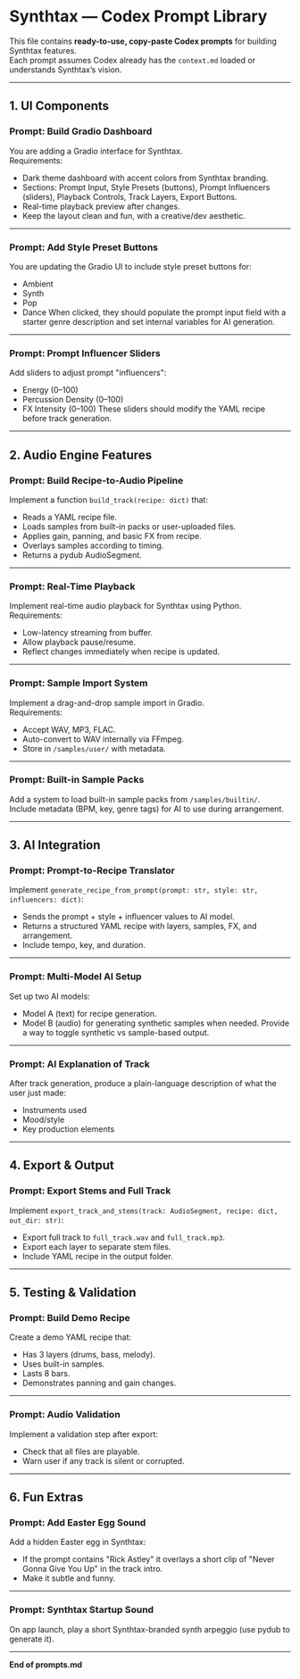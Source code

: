 # Synthtax — Codex Prompt Library

This file contains **ready-to-use, copy-paste Codex prompts** for building Synthtax features.  
Each prompt assumes Codex already has the `context.md` loaded or understands Synthtax’s vision.

---

## 1. UI Components

### Prompt: Build Gradio Dashboard

You are adding a Gradio interface for Synthtax.  
Requirements:

- Dark theme dashboard with accent colors from Synthtax branding.
- Sections: Prompt Input, Style Presets (buttons), Prompt Influencers (sliders), Playback Controls, Track Layers, Export Buttons.
- Real-time playback preview after changes.
- Keep the layout clean and fun, with a creative/dev aesthetic.

---

### Prompt: Add Style Preset Buttons

You are updating the Gradio UI to include style preset buttons for:

- Ambient
- Synth
- Pop
- Dance
When clicked, they should populate the prompt input field with a starter genre description and set internal variables for AI generation.

---

### Prompt: Prompt Influencer Sliders

Add sliders to adjust prompt "influencers":

- Energy (0–100)
- Percussion Density (0–100)
- FX Intensity (0–100)
These sliders should modify the YAML recipe before track generation.

---

## 2. Audio Engine Features

### Prompt: Build Recipe-to-Audio Pipeline

Implement a function `build_track(recipe: dict)` that:

- Reads a YAML recipe file.
- Loads samples from built-in packs or user-uploaded files.
- Applies gain, panning, and basic FX from recipe.
- Overlays samples according to timing.
- Returns a pydub AudioSegment.

---

### Prompt: Real-Time Playback

Implement real-time audio playback for Synthtax using Python.  
Requirements:

- Low-latency streaming from buffer.
- Allow playback pause/resume.
- Reflect changes immediately when recipe is updated.

---

### Prompt: Sample Import System

Implement a drag-and-drop sample import in Gradio.  
Requirements:

- Accept WAV, MP3, FLAC.
- Auto-convert to WAV internally via FFmpeg.
- Store in `/samples/user/` with metadata.

---

### Prompt: Built-in Sample Packs

Add a system to load built-in sample packs from `/samples/builtin/`.  
Include metadata (BPM, key, genre tags) for AI to use during arrangement.

---

## 3. AI Integration

### Prompt: Prompt-to-Recipe Translator

Implement `generate_recipe_from_prompt(prompt: str, style: str, influencers: dict)`:

- Sends the prompt + style + influencer values to AI model.
- Returns a structured YAML recipe with layers, samples, FX, and arrangement.
- Include tempo, key, and duration.

---

### Prompt: Multi-Model AI Setup

Set up two AI models:

- Model A (text) for recipe generation.
- Model B (audio) for generating synthetic samples when needed.
Provide a way to toggle synthetic vs sample-based output.

---

### Prompt: AI Explanation of Track

After track generation, produce a plain-language description of what the user just made:

- Instruments used
- Mood/style
- Key production elements

---

## 4. Export & Output

### Prompt: Export Stems and Full Track

Implement `export_track_and_stems(track: AudioSegment, recipe: dict, out_dir: str)`:

- Export full track to `full_track.wav` and `full_track.mp3`.
- Export each layer to separate stem files.
- Include YAML recipe in the output folder.

---

## 5. Testing & Validation

### Prompt: Build Demo Recipe

Create a demo YAML recipe that:

- Has 3 layers (drums, bass, melody).
- Uses built-in samples.
- Lasts 8 bars.
- Demonstrates panning and gain changes.

---

### Prompt: Audio Validation

Implement a validation step after export:

- Check that all files are playable.
- Warn user if any track is silent or corrupted.

---

## 6. Fun Extras

### Prompt: Add Easter Egg Sound

Add a hidden Easter egg in Synthtax:

- If the prompt contains "Rick Astley" it overlays a short clip of "Never Gonna Give You Up" in the track intro.
- Make it subtle and funny.

---

### Prompt: Synthtax Startup Sound

On app launch, play a short Synthtax-branded synth arpeggio (use pydub to generate it).

---

**End of prompts.md**
